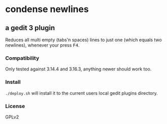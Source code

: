# condense newlines
## a gedit 3 plugin

Reduces all multi empty (tabs'n spaces) lines to just one (which equals two newlines), whenever your press <kbd>F4</kbd>.

### Compatibility

Only tested against 3.14.4 and 3.16.3, anything newer should work too.


### Install

`./deploy.sh` will install it to the current users local gedit plugins directory.


### License

GPLv2
